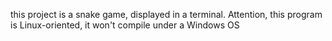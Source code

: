 this project is a snake game, displayed in a terminal.
Attention, this program is Linux-oriented, it won't compile under a Windows OS
